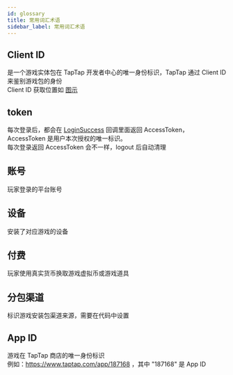 ```yaml
---
id: glossary
title: 常用词汇术语
sidebar_label: 常用词汇术语
---
```



## Client ID
是一个游戏实体包在 TapTap 开发者中心的唯一身份标识，TapTap 通过 Client ID 来鉴别游戏包的身份  
Client ID 获取位置如 [图示](/img/tap_clientid.png)  
## token
每次登录后，都会在 [LoginSuccess](/sdk#登录回调) 回调里面返回 AccessToken， AccessToken 是用户本次授权的唯一标识。  
每次登录返回 AccessToken 会不一样，logout 后自动清理

## 账号
玩家登录的平台账号
## 设备
安装了对应游戏的设备
## 付费
玩家使用真实货币换取游戏虚拟币或游戏道具
## 分包渠道
标识游戏安装包渠道来源，需要在代码中设置

## App ID
游戏在 TapTap 商店的唯一身份标识  
例如：https://www.taptap.com/app/187168 ，其中 "187168" 是 App ID

<!-- ## tap user id
taptap 主站的数字 id，用户在 TapTap 社区的唯一身份标识（开发者不可获取，需用户主动提供）  
tap user id获取位置如[图示](/img/tap_tapid.png) -->